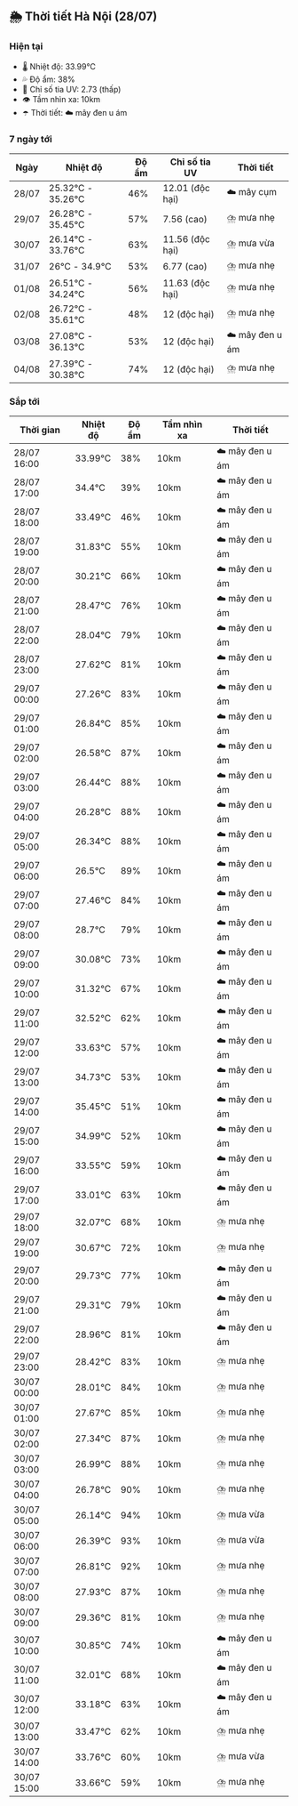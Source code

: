 ## 🌦️ Thời tiết Hà Nội (28/07)

### Hiện tại

- 🌡️ Nhiệt độ: 33.99℃
- 💦 Độ ẩm: 38%
- 🌟 Chỉ số tia UV: 2.73 (thấp)
- 👁️ Tầm nhìn xa: 10km
- ☂️ Thời tiết: ☁️ mây đen u ám

### 7 ngày tới

| Ngày | Nhiệt độ | Độ ẩm | Chỉ số tia UV | Thời tiết |
| --- | --- | --- | --- | --- |
| 28/07 | 25.32℃ - 35.26℃ | 46% | 12.01 (độc hại) | ☁️ mây cụm |
| 29/07 | 26.28℃ - 35.45℃ | 57% | 7.56 (cao) | ⛈️ mưa nhẹ |
| 30/07 | 26.14℃ - 33.76℃ | 63% | 11.56 (độc hại) | ⛈️ mưa vừa |
| 31/07 | 26℃ - 34.9℃ | 53% | 6.77 (cao) | ⛈️ mưa nhẹ |
| 01/08 | 26.51℃ - 34.24℃ | 56% | 11.63 (độc hại) | ⛈️ mưa nhẹ |
| 02/08 | 26.72℃ - 35.61℃ | 48% | 12 (độc hại) | ⛈️ mưa nhẹ |
| 03/08 | 27.08℃ - 36.13℃ | 53% | 12 (độc hại) | ☁️ mây đen u ám |
| 04/08 | 27.39℃ - 30.38℃ | 74% | 12 (độc hại) | ⛈️ mưa nhẹ |

### Sắp tới

| Thời gian | Nhiệt độ | Độ ẩm | Tầm nhìn xa | Thời tiết |
| --- | --- | --- | --- | --- |
| 28/07 16:00 | 33.99℃ | 38% | 10km | ☁️ mây đen u ám |
| 28/07 17:00 | 34.4℃ | 39% | 10km | ☁️ mây đen u ám |
| 28/07 18:00 | 33.49℃ | 46% | 10km | ☁️ mây đen u ám |
| 28/07 19:00 | 31.83℃ | 55% | 10km | ☁️ mây đen u ám |
| 28/07 20:00 | 30.21℃ | 66% | 10km | ☁️ mây đen u ám |
| 28/07 21:00 | 28.47℃ | 76% | 10km | ☁️ mây đen u ám |
| 28/07 22:00 | 28.04℃ | 79% | 10km | ☁️ mây đen u ám |
| 28/07 23:00 | 27.62℃ | 81% | 10km | ☁️ mây đen u ám |
| 29/07 00:00 | 27.26℃ | 83% | 10km | ☁️ mây đen u ám |
| 29/07 01:00 | 26.84℃ | 85% | 10km | ☁️ mây đen u ám |
| 29/07 02:00 | 26.58℃ | 87% | 10km | ☁️ mây đen u ám |
| 29/07 03:00 | 26.44℃ | 88% | 10km | ☁️ mây đen u ám |
| 29/07 04:00 | 26.28℃ | 88% | 10km | ☁️ mây đen u ám |
| 29/07 05:00 | 26.34℃ | 88% | 10km | ☁️ mây đen u ám |
| 29/07 06:00 | 26.5℃ | 89% | 10km | ☁️ mây đen u ám |
| 29/07 07:00 | 27.46℃ | 84% | 10km | ☁️ mây đen u ám |
| 29/07 08:00 | 28.7℃ | 79% | 10km | ☁️ mây đen u ám |
| 29/07 09:00 | 30.08℃ | 73% | 10km | ☁️ mây đen u ám |
| 29/07 10:00 | 31.32℃ | 67% | 10km | ☁️ mây đen u ám |
| 29/07 11:00 | 32.52℃ | 62% | 10km | ☁️ mây đen u ám |
| 29/07 12:00 | 33.63℃ | 57% | 10km | ☁️ mây đen u ám |
| 29/07 13:00 | 34.73℃ | 53% | 10km | ☁️ mây đen u ám |
| 29/07 14:00 | 35.45℃ | 51% | 10km | ☁️ mây đen u ám |
| 29/07 15:00 | 34.99℃ | 52% | 10km | ☁️ mây đen u ám |
| 29/07 16:00 | 33.55℃ | 59% | 10km | ☁️ mây đen u ám |
| 29/07 17:00 | 33.01℃ | 63% | 10km | ☁️ mây đen u ám |
| 29/07 18:00 | 32.07℃ | 68% | 10km | ⛈️ mưa nhẹ |
| 29/07 19:00 | 30.67℃ | 72% | 10km | ⛈️ mưa nhẹ |
| 29/07 20:00 | 29.73℃ | 77% | 10km | ☁️ mây đen u ám |
| 29/07 21:00 | 29.31℃ | 79% | 10km | ☁️ mây đen u ám |
| 29/07 22:00 | 28.96℃ | 81% | 10km | ☁️ mây đen u ám |
| 29/07 23:00 | 28.42℃ | 83% | 10km | ⛈️ mưa nhẹ |
| 30/07 00:00 | 28.01℃ | 84% | 10km | ⛈️ mưa nhẹ |
| 30/07 01:00 | 27.67℃ | 85% | 10km | ⛈️ mưa nhẹ |
| 30/07 02:00 | 27.34℃ | 87% | 10km | ⛈️ mưa nhẹ |
| 30/07 03:00 | 26.99℃ | 88% | 10km | ⛈️ mưa nhẹ |
| 30/07 04:00 | 26.78℃ | 90% | 10km | ⛈️ mưa nhẹ |
| 30/07 05:00 | 26.14℃ | 94% | 10km | ⛈️ mưa vừa |
| 30/07 06:00 | 26.39℃ | 93% | 10km | ⛈️ mưa vừa |
| 30/07 07:00 | 26.81℃ | 92% | 10km | ⛈️ mưa nhẹ |
| 30/07 08:00 | 27.93℃ | 87% | 10km | ⛈️ mưa nhẹ |
| 30/07 09:00 | 29.36℃ | 81% | 10km | ⛈️ mưa nhẹ |
| 30/07 10:00 | 30.85℃ | 74% | 10km | ☁️ mây đen u ám |
| 30/07 11:00 | 32.01℃ | 68% | 10km | ☁️ mây đen u ám |
| 30/07 12:00 | 33.18℃ | 63% | 10km | ☁️ mây đen u ám |
| 30/07 13:00 | 33.47℃ | 62% | 10km | ⛈️ mưa nhẹ |
| 30/07 14:00 | 33.76℃ | 60% | 10km | ⛈️ mưa vừa |
| 30/07 15:00 | 33.66℃ | 59% | 10km | ⛈️ mưa nhẹ |
